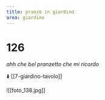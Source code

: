```yaml
---
title: pranzo in giardino
area: giardino
---
```

# 126
_ahh che bel pranzetto che mi ricordo_

⬇️ [[7-giardino-tavolo]]

![[foto_138.jpg]]
